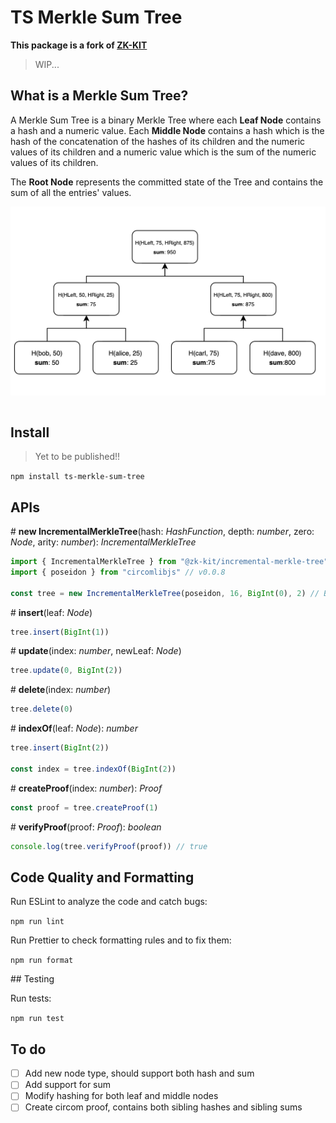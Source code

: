 # TS Merkle Sum Tree

**This package is a fork of [ZK-KIT](https://github.com/privacy-scaling-explorations/zk-kit)**

> WIP...

## What is a Merkle Sum Tree?

A Merkle Sum Tree is a binary Merkle Tree where each **Leaf Node** contains a hash and a numeric value. Each **Middle Node** contains a hash which is the hash of the concatenation of the hashes of its children and the numeric values of its children and a numeric value which is the sum of the numeric values of its children. 

The **Root Node** represents the committed state of the Tree and contains the sum of all the entries' values.

<div align="center">
<img src="./imgs/mst.png" width="600" align="center" />
</div>
<br>

## Install 

> Yet to be published!!

```npm install ts-merkle-sum-tree``` 

## APIs

\# **new IncrementalMerkleTree**(hash: _HashFunction_, depth: _number_, zero: _Node_, arity: _number_): _IncrementalMerkleTree_

```typescript
import { IncrementalMerkleTree } from "@zk-kit/incremental-merkle-tree"
import { poseidon } from "circomlibjs" // v0.0.8

const tree = new IncrementalMerkleTree(poseidon, 16, BigInt(0), 2) // Binary tree.
```

\# **insert**(leaf: _Node_)

```typescript
tree.insert(BigInt(1))
```

\# **update**(index: _number_, newLeaf: _Node_)

```typescript
tree.update(0, BigInt(2))
```

\# **delete**(index: _number_)

```typescript
tree.delete(0)
```

\# **indexOf**(leaf: _Node_): _number_

```typescript
tree.insert(BigInt(2))

const index = tree.indexOf(BigInt(2))
```

\# **createProof**(index: _number_): _Proof_

```typescript
const proof = tree.createProof(1)
```

\# **verifyProof**(proof: _Proof_): _boolean_

```typescript
console.log(tree.verifyProof(proof)) // true
```

## Code Quality and Formatting

Run ESLint to analyze the code and catch bugs:

```npm run lint```

Run Prettier to check formatting rules and to fix them:

```npm run format```

## Testing

Run tests:

```npm run test```


## To do 

- [ ] Add new node type, should support both hash and sum
- [ ] Add support for sum
- [ ] Modify hashing for both leaf and middle nodes
- [ ] Create circom proof, contains both sibling hashes and sibling sums
